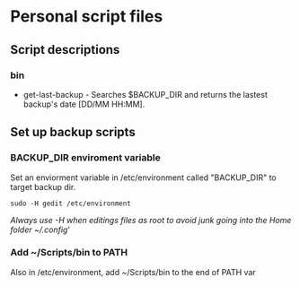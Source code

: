 # Personal script files

## Script descriptions

### bin

- get-last-backup - Searches $BACKUP_DIR and returns the lastest backup's date [DD/MM HH:MM].

## Set up backup scripts

### BACKUP_DIR enviroment variable

Set an enviorment variable in /etc/environment called "BACKUP_DIR" to target backup dir.

```sudo -H gedit /etc/environment```

_Always use -H when editings files as root to avoid junk going into the Home folder ~/.config_'

### Add ~/Scripts/bin to PATH

Also in /etc/environment, add ~/Scripts/bin to the end of PATH var